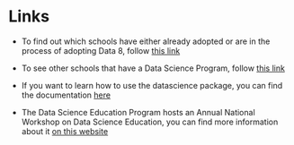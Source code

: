 <!-- #region -->
# Links





- To find out which schools have either already adopted or are in the process of adopting Data 8, follow [this link](https://data.berkeley.edu/academics/resources/data-science-education-resources/partner-institutions) 



- To see other schools that have a Data Science Program, follow [this link](https://docs.google.com/spreadsheets/d/1ycAN3V9O4lg8MwczpTj8kDgNts7vA61R23LwF1atvRw/edit#gid=1343969407)



- If you want to learn how to use the datascience package, you can find the documentation [here](http://data8.org/datascience/)


- The Data Science Education Program hosts an Annual National Workshop on Data Science Education, you can find more information about it [on this website](https://data.berkeley.edu/academics/resources/data-science-education-resources/2020-national-workshop-data-science-education)
<!-- #endregion -->
